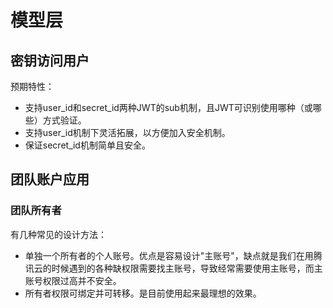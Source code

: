 # 模型层

## 密钥访问用户

预期特性：
- 支持user_id和secret_id两种JWT的sub机制，且JWT可识别使用哪种（或哪些）方式验证。
- 支持user_id机制下灵活拓展，以方便加入安全机制。
- 保证secret_id机制简单且安全。

## 团队账户应用

### 团队所有者

有几种常见的设计方法：
- 单独一个所有者的个人账号。优点是容易设计"主账号"，缺点就是我们在用腾讯云的时候遇到的各种缺权限需要找主账号，导致经常需要使用主账号，而主账号权限过高并不安全。
- 所有者权限可绑定并可转移。是目前使用起来最理想的效果。